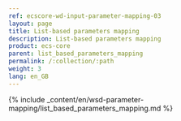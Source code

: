 ```yaml
---
ref: ecscore-wd-input-parameter-mapping-03
layout: page
title: List-based parameters mapping
description: List-based parameters mapping
product: ecs-core
parent: list_based_parameters_mapping
permalink: /:collection/:path
weight: 3
lang: en_GB
---
```


{% include _content/en/wsd-parameter-mapping/list_based_parameters_mapping.md %}